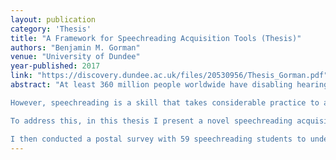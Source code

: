 ```yaml
---
layout: publication
category: 'Thesis'
title: "A Framework for Speechreading Acquisition Tools (Thesis)"
authors: "Benjamin M. Gorman"
venue: "University of Dundee"
year-published: 2017
link: "https://discovery.dundee.ac.uk/files/20530956/Thesis_Gorman.pdf"
abstract: "At least 360 million people worldwide have disabling hearing loss that frequently causes difficulties in day-to-day conversations. Hearing aids often fail to offer enough benefits and have low adoption rates. However, people with hearing loss find that speechreading can improve their understanding during conversation. Speechreading (often called lipreading) refers to using visual information about the movements of a speaker’s lips, teeth, and tongue to help understand what they are saying. Speechreading is commonly used by people with all severities of hearing loss to understand speech, and people with typical hearing also speechread (albeit subconsciously) to help them understand others.

However, speechreading is a skill that takes considerable practice to acquire. Publicly-funded speechreading classes are sometimes provided, and have been shown to improve speechreading acquisition. However, classes are only provided in a handful of countries around the world and students can only practice effectively when attending class. Existing tools have been designed to help improve speechreading acquisition, but are often not effective because they have not been designed within the context of contemporary speechreading lessons or practice.

To address this, in this thesis I present a novel speechreading acquisition framework that can be used to design Speechreading Acquisition Tools (SATs) – a new type of technology to improve speechreading acquisition. I interviewed seven speechreading tutors and used thematic analysis to identify and organise the key elements of the framework. I evaluated the framework by using it to: 1) categorise every tutor-identified speechreading teaching technique, 2) critically evaluate existing Conversation Aids and SATs, and 3) design three new SATs.

I then conducted a postal survey with 59 speechreading students to understand students’ perspectives on speechreading, and how their thoughts could influence future SATs. To further evaluate the framework’s effectiveness I then developed and evaluated two new SATs (PhonemeViz and MirrorMirror) designed using the framework. The findings from the evaluation of these two new SATs demonstrates that using the framework can help design effective tools to improve speechreading acquisition."
---
```

